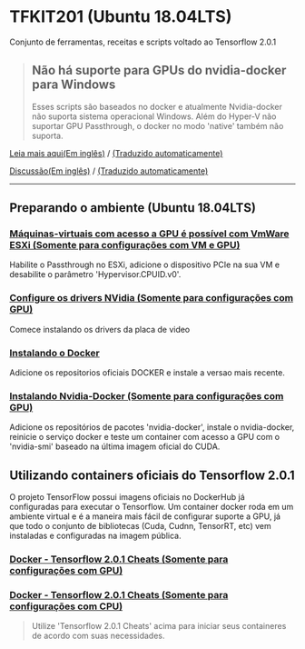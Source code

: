 # TFKIT201 (Ubuntu 18.04LTS)
Conjunto de ferramentas, receitas e scripts voltado ao Tensorflow 2.0.1

>## Não há suporte para GPUs do nvidia-docker para Windows
>Esses scripts são baseados no docker e atualmente Nvidia-docker não suporta sistema operacional Windows. Além do Hyper-V não suportar GPU Passthrough, o docker no modo 'native' também não suporta.

[Leia mais aqui(Em inglês)](https://github.com/NVIDIA/nvidia-docker/wiki/Frequently-Asked-Questions#is-microsoft-windows-supported) / [(Traduzido automaticamente)](https://translate.google.com.br/translate?hl=pt-BR&sl=auto&tl=pt&u=https%3A%2F%2Fgithub.com%2FNVIDIA%2Fnvidia-docker%2Fwiki%2FFrequently-Asked-Questions%23is-microsoft-windows-supported)

[Discussão(Em inglês)](https://github.com/NVIDIA/nvidia-docker/issues/665) / [(Traduzido automaticamente)](https://translate.google.com/translate?sl=auto&tl=pt&u=https%3A%2F%2Fgithub.com%2FNVIDIA%2Fnvidia-docker%2Fissues%2F665)

---

## Preparando o ambiente (Ubuntu 18.04LTS)

### [Máquinas-virtuais com acesso a GPU é possível com VmWare ESXi (Somente para configurações com VM e GPU)](GPU_vmware_passthrough.md)
Habilite o Passthrough no ESXi, adicione o dispositivo PCIe na sua VM e desabilite o parâmetro 'Hypervisor.CPUID.v0'.

### [Configure os drivers NVidia (Somente para configurações com GPU)](GPU_nvidia_setup.md)
Comece instalando os drivers da placa de video

### [Instalando o Docker](docker_setup.md)
Adicione os repositorios oficiais DOCKER e instale a versao mais recente.

### [Instalando Nvidia-Docker (Somente para configurações com GPU)](GPU_nvidia_docker_setup.md)
Adicione os repositórios de pacotes 'nvidia-docker', instale o nvidia-docker, reinicie o serviço docker e teste um container com acesso a GPU com o 'nvidia-smi' baseado na última imagem oficial do CUDA.

## Utilizando containers oficiais do Tensorflow 2.0.1
O projeto TensorFlow possui imagens oficiais no DockerHub já configuradas para executar o Tensorflow. Um container docker roda em um ambiente virtual e é a maneira mais fácil de configurar suporte a GPU, já que todo o conjunto de bibliotecas (Cuda, Cudnn, TensorRT, etc) vem instaladas e configuradas na imagem pública.

### [Docker - Tensorflow 2.0.1 Cheats (Somente para configurações com GPU)](GPU_docker_tensorflow_cheats.md)
### [Docker - Tensorflow 2.0.1 Cheats (Somente para configurações com CPU)](CPU_docker_tensorflow_cheats.md)

> Utilize 'Tensorflow 2.0.1 Cheats' acima para iniciar seus containeres de acordo com suas necessidades.


